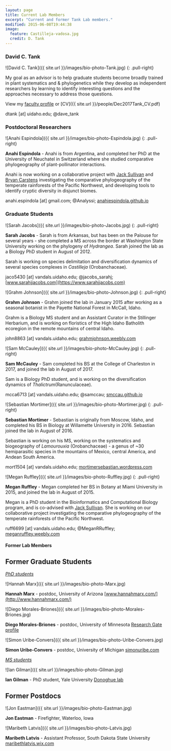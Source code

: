 ```yaml
---
layout: page
title: Current Lab Members
excerpt: "Current and former Tank Lab members."
modified: 2015-06-08T19:44:38
image:
  feature: Castilleja-vadosa.jpg
  credit: D. Tank
---
```

### David C. Tank
![David C. Tank]({{ site.url }}/images/bio-photo-Tank.jpg)
{: .pull-right}

My goal as an advisor is to help graduate students become broadly trained in plant systematics and & phylogenetics while they develop as independent researchers by learning to identify interesting questions and the approaches necessary to address those questions.

View my [faculty profile](http://www.uidaho.edu/sci/biology/faculty/davidtank) or [CV]({{ site.url }}/people/Dec2017Tank_CV.pdf)

dtank [at] uidaho.edu; @dave_tank

### Postdoctoral Researchers
![Anahi Espindola]({{ site.url }}/images/bio-photo-Espindola.jpg)
{: .pull-right}

**Anahi Espindola** - Anahi is from Argentina, and completed her PhD at the University of Neuchatel in Switzerland where she studied comparative phylogeography of plant-pollinator interactions.

Anahi is now working on a collaborative project with [Jack Sullivan](http://www.webpages.uidaho.edu/~jacks/) and [Bryan Carstens](http://carstenslab.org.ohio-state.edu/OSU/Carstens_Lab.html) investigating the comparative phylogeography of the temperate rainforests of the Pacific Northwest, and developing tools to identify cryptic diversity in disjunct biomes.

anahi.espindola [at] gmail.com; @Analyssi; [anahiespindola.github.io](http://anahiespindola.github.io/index.html)

### Graduate Students
![Sarah Jacobs]({{ site.url }}/images/bio-photo-Jacobs.jpg)
{: .pull-right}

**Sarah Jacobs** - Sarah is from Arkansas, but has been on the Palouse for several years - she completed a MS across the border at Washington State University working on the phylogeny of <i>Hydrangea</i>. Sarah joined the lab as a Biology PhD student in August of 2012.
 
Sarah is working on species delimitation and diversification dynamics of several species complexes in <i>Castilleja</i> (Orobanchaceae).

jaco5430 [at] vandals.uidaho.edu; @jacobs_sarahj; [www.sarahjjacobs.com](https://www.sarahjjacobs.com)

![Grahm Johnson]({{ site.url }}/images/bio-photo-Johnson.jpg)
{: .pull-right}

**Grahm Johnson** - Grahm joined the lab in January 2015 after working as a seasonal botanist in the Payette National Forest in McCall, Idaho. 
 
Grahm is a Biology MS student and an Assistant Curator in the Stillinger Herbarium, and is working on floristics of the High Idaho Batholith ecoregion in the remote mountains of central Idaho.

john8863 [at] vandals.uidaho.edu;  [grahmjohnson.weebly.com](https://grahmjohnson.weebly.com)

![Sam McCauley]({{ site.url }}/images/bio-photo-McCauley.jpg)
{: .pull-right}

**Sam McCauley** - Sam completed his BS at the College of Charleston in 2017, and joined the lab in August of 2017.
 
Sam is a Biology PhD student, and is working on the diversification dynamics of <i>Thalictrum</i>(Ranunculaceae).

mcca6713 [at] vandals.uidaho.edu; @samccau; [smccau.github.io](https://smccau.github.io)

![Sebastian Mortimer]({{ site.url }}/images/bio-photo-Mortimer.jpg)
{: .pull-right}

**Sebastian Mortimer** - Sebastian is originally from Moscow, Idaho, and completed his BS in Biology at Willamette University in 2016. Sebastian joined the lab in August of 2016.
 
Sebastian is working on his MS, working on the systematics and biogeography of <i>Lamourouxia</i> (Orobanchaceae) - a genus of ~30 hemiparasitic species in the mountains of Mexico, central America, and Andean South America.

mort1504 [at] vandals.uidaho.edu;  [mortimersebastian.wordpress.com](https://mortimersebastian.wordpress.com)

![Megan Ruffley]({{ site.url }}/images/bio-photo-Ruffley.jpg)
{: .pull-right}

**Megan Ruffley** - Megan completed her BS in Botany at Miami University in 2015, and joined the lab in August of 2015.
 
Megan is a PhD student in the Bioinformatics and Computational Biology program, and is co-advised with [Jack Sullivan](http://www.webpages.uidaho.edu/~jacks/). She is working on our collaborative project investigating the comparative phylogeography of the temperate rainforests of the Pacific Northwest.

ruff6699 [at] vandals.uidaho.edu; @MeganRRuffley; [meganruffley.weebly.com](http://meganruffley.weebly.com)

#### Former Lab Members

## Former Graduate Students

<u>*PhD students*</u>

![Hannah Marx]({{ site.url }}/images/bio-photo-Marx.jpg)

**Hannah Marx** - postdoc, University of Arizona
[www.hannahmarx.com/](http://www.hannahmarx.com/)

![Diego Morales-Briones]({{ site.url }}/images/bio-photo-Morales-Briones.jpg)

**Diego Morales-Briones** - postdoc, University of Minnesota
[Research Gate profile](https://www.researchgate.net/profile/Diego_Morales-Briones)

![Simon Uribe-Convers]({{ site.url }}/images/bio-photo-Uribe-Convers.jpg)

**Simon Uribe-Convers** - postdoc, University of Michigan
[simonuribe.com](http://simonuribe.com/wp/)

<u>*MS students*</u>

![Ian Gilman]({{ site.url }}/images/bio-photo-Gilman.jpg)

**Ian Gilman** - PhD student, Yale University
[Donoghue lab](https://donoghuelab.yale.edu/people/ian-gilman)

## Former Postdocs

![Jon Eastman]({{ site.url }}/images/bio-photo-Eastman.jpg)

**Jon Eastman** - 
Firefighter, Waterloo, Iowa

![Maribeth Latvis]({{ site.url }}/images/bio-photo-Latvis.jpg)

**Maribeth Latvis** - 
Assistant Professor, South Dakota State University
[maribethlatvis.wix.com](http://maribethlatvis.wix.com/plantsyst)

[^1]: Example: *domain.com/category-name/post-title*
